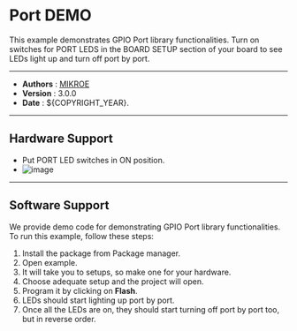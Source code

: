 # Port DEMO

This example demonstrates GPIO Port library functionalities.
Turn on switches for PORT LEDS in the BOARD SETUP section of your board to see LEDs light up and turn off port by port.

---

- **Authors**     : [MIKROE](https://github.com/MikroElektronika)
- **Version**     : 3.0.0
- **Date**        : ${COPYRIGHT_YEAR}.

---

## Hardware Support

- Put PORT LED switches in ON position.
- ![image](https://download.mikroe.com/images/mikrosdk/v2/demos/demo_port_leds_switch.png)

---

## Software Support

We provide demo code for demonstrating GPIO Port library functionalities. To run this example, follow these steps:

1. Install the package from Package manager.
2. Open example.
3. It will take you to setups, so make one for your hardware.
4. Choose adequate setup and the project will open.
5. Program it by clicking on **Flash**.
6. LEDs should start lighting up port by port.
7. Once all the LEDs are on, they should start turning off port by port too, but in reverse order.

